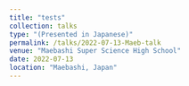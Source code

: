 ```yaml
---
title: "tests"
collection: talks
type: "(Presented in Japanese)"
permalink: /talks/2022-07-13-Maeb-talk
venue: "Maebashi Super Science High School"
date: 2022-07-13
location: "Maebashi, Japan"
---
```

